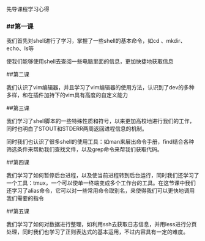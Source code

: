先导课程学习心得

### ##第一课

我们首先对shell进行了学习，掌握了一些shell的基本命令，如cd 、mkdir、echo、ls等

使我们能够使用shell去查阅一些电脑里面的信息，更加快捷地获取信息

##第二课

我们认识了vim编辑器，并且学习了vim编辑器的使用方法，认识到了dev的多种多样，和在插件加持下的vim具有高度的自定义能力

##第三课

我们学习了shell脚本的一些特殊性质和符号，以来更加高校地进行我们的工作，同时也明白了STOUT和STDERR两周返回进程信息的机制。

同时我们也认识了很多shell的使用工具：如man来展出命令手册，find结合各种筛选条件来帮助我们查找文件，以及grep命令来帮我们获取代码。

##第四课

我们学习了如何暂停后台进程，以及使当前进程转到后台运行，同时我们还学习了一个工具：tmux，一个可以使单一终端变成多个工作台的工具。在这节课中我们还学习了alias命令，它可以对一些常用命令取别名，来使得我们可以更快地调用我们需要的指令

##第五课

我们学习了如何对数据进行整理，如利用ssh去获取日志信息，并用less进行分页处理，同时我们也学习了正则表达式的基本运用，不过内容具有一定的难度。

